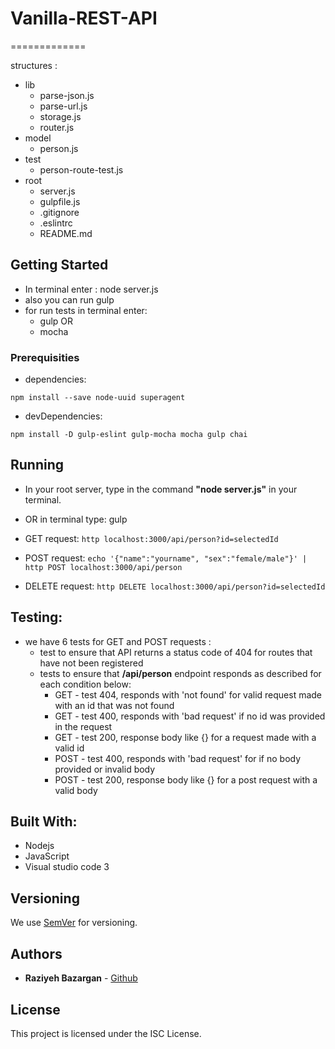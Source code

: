 # Vanilla-REST-API
=============

structures :
- lib
    - parse-json.js
    - parse-url.js
    - storage.js
    - router.js
- model
    - person.js
- test
    - person-route-test.js
- root 
    - server.js
    - gulpfile.js
    - .gitignore
    - .eslintrc
    - README.md

## Getting Started
- In terminal enter : node server.js 
- also you can run gulp 
- for run tests in terminal enter:
    - gulp  OR
    - mocha


### Prerequisities

- dependencies: 

```
npm install --save node-uuid superagent

```

- devDependencies: 
  
```
npm install -D gulp-eslint gulp-mocha mocha gulp chai

```

## Running

- In your root server, type in the command **"node server.js"** in your terminal.
- OR in terminal type: gulp


- GET request: 
    ```http localhost:3000/api/person?id=selectedId ```

- POST request: 
    ```echo '{"name":"yourname", "sex":"female/male"}' | http POST localhost:3000/api/person ```

- DELETE request: 
    ```http DELETE localhost:3000/api/person?id=selectedId ```

## Testing:
- we have 6 tests for GET and POST requests :
    - test to ensure that  API returns a status code of 404 for routes that have not been registered
    - tests to ensure that **/api/person** endpoint responds as described for each condition below:
        - GET - test 404, responds with 'not found' for valid request made with an id that was not found
        - GET - test 400, responds with 'bad request' if no id was provided in the request
        - GET - test 200, response body like {<data>} for a request made with a valid id
        - POST - test 400, responds with 'bad request' for if no body provided or invalid body
        - POST - test 200, response body like {<data>} for a post request with a valid body

## Built With:

* Nodejs
* JavaScript
* Visual studio code 3 

## Versioning

We use [SemVer](http://semver.org/) for versioning.

## Authors

* **Raziyeh Bazargan** - [Github](https://github.com/RaziyehBazargan)

## License

This project is licensed under the ISC License.

